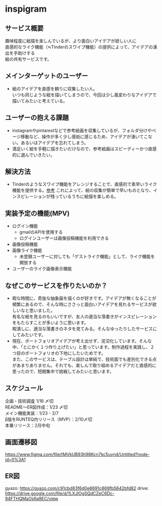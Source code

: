 # inspigram

## サービス概要
趣味程度に絵描を楽しんでいるが、より面白いアイデアが欲しい人に  
直感的なライク機能（≒Tinderのスワイプ機能）の提供によって、アイデアの湧出を手助けする  
絵の共有サービスです。

## メインターゲットのユーザー
- 絵のアイデアを直感を頼りに収集したい人。  
  いつも同じような絵を描いてしまうので、今回は少し風変わりなアイデアで描いてみたいと考えている。

## ユーザーの抱える課題
- instagramやpintarestなどで参考絵画を収集しているが、フォルダ分けやページ移動など、操作が多く少し億劫に感じるため、アイデアが湧いてこない。あるいはアイデアを忘れてしまう。
- 満足いく絵を手軽に描きたいだけなので、参考絵画はスピーディーかつ直感的に選んでいきたい。

## 解決方法 
- Tinderのようなスワイプ機能をアレンジすることで、直感的で素早いライク機能を提供する。[参考](https://gyazo.com/db2e799a44e822deca633f2da8300dff)
  これによって、絵の収集が簡単で早いものとなり、インスピレーションが残っているうちに絵描を楽しめる。

## 実装予定の機能(MPV)
- ログイン機能
  - gmailのAPIを使用する
  - ログインユーザーは画像投稿機能を利用できる
- 画像投稿機能
- 画像ライク機能
  - 未登録ユーザーに対しても「ゲストライク機能」として、ライク機能を開放する
- ユーザーのライク画像表示機能

## なぜこのサービスを作りたいのか？
- 暇な時間に、奇抜な抽象画を描くのが好きです。アイデアが無くなることが頻繁にあるので、そんな時にささっと面白いアイデアを見れるサービスが欲しいなと思いました。  
有名な絵を見るのもいいですが、友人の適当な落書きがインスピレーションをもたらすことが多いように思います。  
暇潰しに、適当な落書きのネタを見てみる。そんなゆったりしたサービスにしてみたいです。
- 現在、ポートフォリオアイデアが考え出せず、泥沼化しています。そんな中、「とにかく１つ作り上げたい」と思っています。制作過程を実践し、２つ目のポートフォリオの下地にしたいためです。  
また、このサービスは、テーブル設計は単純で、技術面でも差別化できる点があまりありません。それでも、楽しんで取り組めるアイデアだと直感的に思ったので、短期集中で挑戦してみたいと思います。

## スケジュール
企画・技術調査 1/16 〆切  
README〜ER図作成：1/23 〆切  
メイン機能実装：1/23 - 2/7  
β版をRUNTEQ内リリース（MVP）：2/10〆切  
本番リリース：2月中旬  

## 画面遷移図
https://www.figma.com/file/tMVkUB93h98Kcn7kc5uynd/Untitled?node-id=0%3A1

## ER図
gyazo: https://gyazo.com/c91cbd83f6d0e8691c869fb5642bfd82
drive: https://drive.google.com/file/d/1LXJlOgSQdCZeC6Dc-94FTHQMaOs6a9EC/view